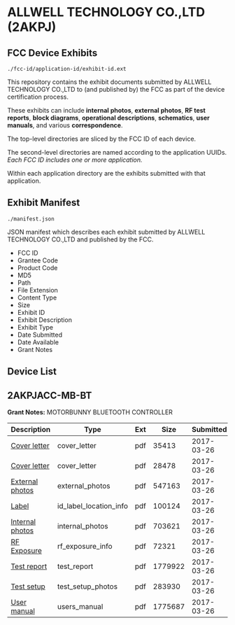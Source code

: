 # ALLWELL TECHNOLOGY CO.,LTD (2AKPJ)
## FCC Device Exhibits

```
./fcc-id/application-id/exhibit-id.ext
```

This repository contains the exhibit documents submitted by ALLWELL TECHNOLOGY CO.,LTD to (and published by) the FCC as part of the device certification process.

These exhibits can include **internal photos**, **external photos**, **RF test reports**, **block diagrams**, **operational descriptions**, **schematics**, **user manuals**, and various **correspondence**.

The top-level directories are sliced by the FCC ID of each device.

The second-level directories are named according to the application UUIDs. *Each FCC ID includes one or more application.*

Within each application directory are the exhibits submitted with that application. 

## Exhibit Manifest

```
./manifest.json
```

JSON manifest which describes each exhibit submitted by ALLWELL TECHNOLOGY CO.,LTD and published by the FCC.

- FCC ID
- Grantee Code
- Product Code
- MD5
- Path
- File Extension
- Content Type
- Size
- Exhibit ID
- Exhibit Description
- Exhibit Type
- Date Submitted
- Date Available
- Grant Notes

## Device List
## 2AKPJACC-MB-BT
**Grant Notes:** MOTORBUNNY BLUETOOTH CONTROLLER

| Description | Type | Ext | Size | Submitted | Available |
| ----------- | ---- | --- | ---- | --------- | --------- |
| [Cover letter](2AKPJACC-MB-BT/c01ed64e35a033a3e99050aa80e6b02a/3332779.pdf) | cover_letter | pdf | 35413 | 2017-03-26 | 2017-03-26 |
| [Cover letter](2AKPJACC-MB-BT/c01ed64e35a033a3e99050aa80e6b02a/3332780.pdf) | cover_letter | pdf | 28478 | 2017-03-26 | 2017-03-26 |
| [External photos](2AKPJACC-MB-BT/c01ed64e35a033a3e99050aa80e6b02a/3332781.pdf) | external_photos | pdf | 547163 | 2017-03-26 | 2017-03-26 |
| [Label](2AKPJACC-MB-BT/c01ed64e35a033a3e99050aa80e6b02a/3332782.pdf) | id_label_location_info | pdf | 100124 | 2017-03-26 | 2017-03-26 |
| [Internal photos](2AKPJACC-MB-BT/c01ed64e35a033a3e99050aa80e6b02a/3332783.pdf) | internal_photos | pdf | 703621 | 2017-03-26 | 2017-03-26 |
| [RF Exposure](2AKPJACC-MB-BT/c01ed64e35a033a3e99050aa80e6b02a/3332785.pdf) | rf_exposure_info | pdf | 72321 | 2017-03-26 | 2017-03-26 |
| [Test report](2AKPJACC-MB-BT/c01ed64e35a033a3e99050aa80e6b02a/3332787.pdf) | test_report | pdf | 1779922 | 2017-03-26 | 2017-03-26 |
| [Test setup](2AKPJACC-MB-BT/c01ed64e35a033a3e99050aa80e6b02a/3332788.pdf) | test_setup_photos | pdf | 283930 | 2017-03-26 | 2017-03-26 |
| [User manual](2AKPJACC-MB-BT/c01ed64e35a033a3e99050aa80e6b02a/3332789.pdf) | users_manual | pdf | 1775687 | 2017-03-26 | 2017-03-26 |
